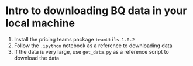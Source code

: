 # Intro to downloading BQ data in your local machine

1. Install the pricing teams package `teamUtils-1.0.2`
2. Follow the `.ipython` notebook as a reference to downloading data
3. If the data is very large, use `get_data.py` as a reference script to download the data